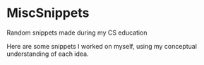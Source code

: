 # MiscSnippets
Random snippets made during my CS education

Here are some snippets I worked on myself, using my conceptual understanding of each idea.
